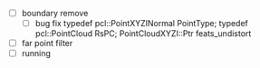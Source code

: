 - [ ] boundary remove
	- [ ] bug fix
		typedef pcl::PointXYZINormal PointType;
		typedef pcl::PointCloud<PointType> RsPC;
		PointCloudXYZI::Ptr feats_undistort
		
- [ ] far point filter
- [ ] running